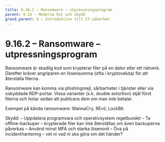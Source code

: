 ```yaml
---
title: 9.16.2 – Ransomware – utpressningsprogram
parent: 9.16 – Moderna hot och skydd
grand_parent: 9 – Introduktion till IT-säkerhet
---
```

# 9.16.2 – Ransomware – utpressningsprogram

Ransomware är skadlig kod som krypterar filer på en dator eller ett nätverk. Därefter kräver angriparen en lösensumma (ofta i kryptovaluta) för att återställa filerna.

Ransomware kan komma via phishingmejl, sårbarheter i tjänster eller via oskyddade RDP-portar. Vissa varianter (s.k. double extortion) stjäl först filerna och hotar sedan att publicera dem om man inte betalar.

Exempel på kända ransomware: WannaCry, REvil, LockBit.

Skydd:
 – Uppdatera programvara och operativsystem regelbundet
 – Ta offline-backuper – krypterade filer kan inte återställas om även backuperna påverkas
 – Använd minst MFA och starka lösenord
 – Öva på incidenthantering – vet ni vad ni ska göra om det händer?

